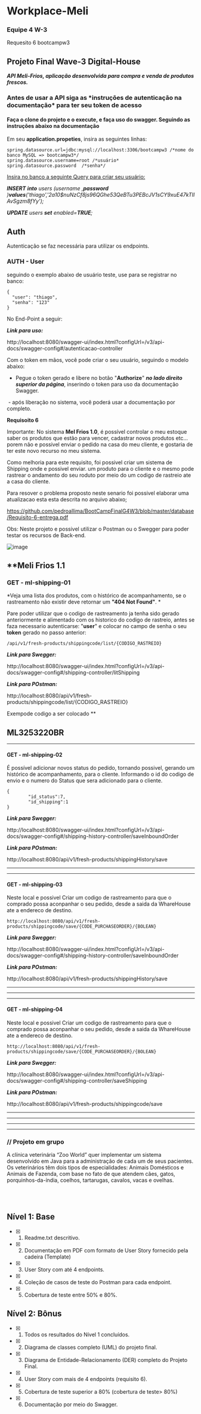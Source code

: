 # Workplace-Meli



### Equipe 4 W-3

Requesito 6 bootcampw3



## Projeto Final Wave-3 Digital-House



***API Meli-Frios, aplicação desenvolvida para compra e venda de produtos frescos.***



### **Antes de usar a API siga as \*instruções de autenticação na documentação\* para ter seu token de acesso**



#### **Faça o clone do projeto e o execute, e faça uso do swagger. Seguindo as instruções abaixo na documentação**

Em seu **application.propeties**, insira as seguintes linhas:

```
spring.datasource.url=jdbc:mysql://localhost:3306/bootcampw3 /*nome do banco MySQL => bootcampw3*/
spring.datasource.username=root /*usuário*
spring.datasource.password	/*senha*/
```



<u>Insira no banco a seguinte Query para criar seu usuário:</u>



***INSERT** **into** users (username ,**password** )**values**('thiago','$2a$10$nuNzCf8js96QGhe53QeBTu3PEBcJV1sCY9xuE47kTIIAvSgzm8fYy');*

***UPDATE** users **set** enabled=**TRUE**;*



## Auth

Autenticação se faz necessária para utilizar os endpoints.



### AUTH - User



seguindo o exemplo abaixo de usuário teste, use para se registrar no banco:



```
{
  "user": "thiago",
  "senha": "123"
}
```



No End-Point a seguir:

***Link para uso:***

http://localhost:8080/swagger-ui/index.html?configUrl=/v3/api-docs/swagger-config#/autenticacao-controller



Com o token em mãos, você pode criar o seu usuário, seguindo o modelo abaixo:

* Pegue o token gerado e libere no botão "**Authorize**" ***no lado direito superior da página***, inserindo o token para uso da documentação Swagger.

​		- após liberação no sistema, você poderá usar a documentação por completo.



**Requisoito 6**

Importante:
No sistema **Mel Frios 1.0**, é possível controlar o meu estoque saber os produtos que estão para vencer, cadastrar novos produtos etc… porem não  e possivel enviar o pedido na casa do meu cliente, e gostaria de ter este novo recurso no meu sistema.

Como melhoria para este requisito, foi possivel criar um sistema de Shipping onde e possivel enviar. um produto para o cliente e o mesmo pode rastrear o andamento do seu roduto por meio do um codigo de rastreio ate a casa do cliente.

Para resover o problema proposto neste senario foi possivel elaborar uma atualizacao esta esta descrita no arquivo abaixo;

https://github.com/pedroallima/BootCampFinalG4W3/blob/master/database/Requisito-6-entrega.pdf

Obs: Neste projeto e possivel utilizar o Postman ou o Swegger para poder testar os recursos de Back-end.

![image](https://github.com/pedroallima/BootCampFinalG4W3/blob/master/database/diagram/Requisito-6.png?raw=true)




**Meli Frios 1.1
---

### GET - ml-shipping-01 

*Veja uma lista dos produtos, com o histórico de acompanhamento, se o rastreamento não existir deve retornar um **"404 Not Found"**. *



Pare poder utilizar que o codigo de rastreamento ja tenha sido gerado anteriormente e alimentado com os historico do codigo de rastreio, antes se faza necessario autenticarse: "**user**" e colocar no campo de senha o seu **token** gerado no passo anterior:

```
/api/v1/fresh-products/shippingcode/list/{CODIGO_RASTREIO}

```

***Link para Swegger:***

http://localhost:8080/swagger-ui/index.html?configUrl=/v3/api-docs/swagger-config#/shipping-controller/litShipping

***Link para POstman:***

http://localhost:8080/api/v1/fresh-products/shippingcode/list/{CODIGO_RASTREIO}

Exempode codigo a ser colocado **

**ML3253220BR**
---
---

#### GET - ml-shipping-02

É possível adicionar novos status do pedido, tornando possivel, gerando um histórico de acompanhamento, para o cliente.
Informando o id do codigo de envio e o numero do Status que sera adicionado para o cliente.


```
{
        "id_status":7,
        "id_shipping":1
}
```


***Link para Swegger:***

http://localhost:8080/swagger-ui/index.html?configUrl=/v3/api-docs/swagger-config#/shipping-history-controller/saveInboundOrder

***Link para POstman:***

http://localhost:8080/api/v1/fresh-products/shippingHistory/save

---
---


#### GET - ml-shipping-03

Neste local e possivel Criar um codigo de rastreamento para que o comprado possa aconpanhar o seu pedido, desde a saida da WhareHouse ate a endereco de destino.


```
http://localhost:8080/api/v1/fresh-products/shippingcode/save/{CODE_PURCHASEORDER}/{BOLEAN}
```

***Link para Swegger:***

http://localhost:8080/swagger-ui/index.html?configUrl=/v3/api-docs/swagger-config#/shipping-history-controller/saveInboundOrder

***Link para POstman:***

http://localhost:8080/api/v1/fresh-products/shippingHistory/save

---
---
---


#### GET - ml-shipping-04

Neste local e possivel Criar um codigo de rastreamento para que o comprado possa aconpanhar o seu pedido, desde a saida da WhareHouse ate a endereco de destino.


```
http://localhost:8080/api/v1/fresh-products/shippingcode/save/{CODE_PURCHASEORDER}/{BOLEAN}
```

***Link para Swegger:***

http://localhost:8080/swagger-ui/index.html?configUrl=/v3/api-docs/swagger-config#/shipping-controller/saveShipping

***Link para POstman:***

http://localhost:8080/api/v1/fresh-products/shippingcode/save

---
---
---
---



### // Projeto em grupo

A clínica veterinária “Zoo World” quer implementar um sistema desenvolvido em Java para a administração de cada um de
seus pacientes. Os veterinários têm dois tipos de especialidades: Animais Domésticos e Animais de Fazenda, com base no
fato de que atendem cães, gatos, porquinhos-da-índia, coelhos, tartarugas, cavalos, vacas e ovelhas.

<br/><br/>

## Nível 1: Base
- [x] 1. Readme.txt descritivo.
- [x] 2. Documentação em PDF com formato de User Story fornecido pela cadeira
(Template)
- [x] 3. User Story com até 4 endpoints.
- [x] 4. Coleção de casos de teste do Postman para cada endpoint.
- [x] 5. Cobertura de teste entre 50% e 80%.

## Nível 2: Bônus

- [x] 1. Todos os resultados do Nível 1 concluídos.
- [x] 2. Diagrama de classes completo (UML) do projeto final.
- [x] 3. Diagrama de Entidade-Relacionamento (DER) completo do Projeto Final.
- [x] 4. User Story com mais de 4 endpoints (requisito 6).
- [x] 5. Cobertura de teste superior a 80% (cobertura de teste> 80%)
- [x] 6. Documentação por meio do Swagger.


